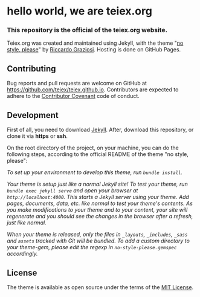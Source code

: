 # hello world, we are teiex.org
### This repository is the official of the teiex.org website.
Teiex.org was created and maintained using Jekyll, with the theme "<a href="https://github.com/riggraz/no-style-please">no style, please</a>" by <a href="https://github.com/riggraz">Riccardo Graziosi</a>. Hosting is done on GitHub Pages.

## Contributing

Bug reports and pull requests are welcome on GitHub at https://github.com/teiex/teiex.github.io. Contributors are expected to adhere to the [Contributor Covenant](http://contributor-covenant.org) code of conduct.

## Development

First of all, you need to download <a href="https://jekyllrb.com/docs/installation/">Jekyll</a>. After, download this repository, or clone it via <b>https</b> or <b>ssh</b>.

On the root directory of the project, on your machine, you can do the following steps, according to the official README of the theme "no style, please":

<i>To set up your environment to develop this theme, run `bundle install`.

Your theme is setup just like a normal Jekyll site! To test your theme, run `bundle exec jekyll serve` and open your browser at `http://localhost:4000`. This starts a Jekyll server using your theme. Add pages, documents, data, etc. like normal to test your theme's contents. As you make modifications to your theme and to your content, your site will regenerate and you should see the changes in the browser after a refresh, just like normal.

When your theme is released, only the files in `_layouts`, `_includes`, `_sass` and `assets` tracked with Git will be bundled.
To add a custom directory to your theme-gem, please edit the regexp in `no-style-please.gemspec` accordingly.</i>

## License

The theme is available as open source under the terms of the [MIT License](https://opensource.org/licenses/MIT).


